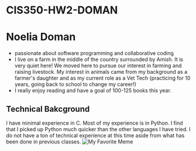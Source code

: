 # CIS350-HW2-DOMAN
# Noelia Doman
- passionate about software programming and collaborative coding
- I live on a farm in the middle of the country surrounded by Amish. It is very quiet here! We moved here to pursue our interest in farming and raising livestock. My interest in animals came from my background as a farmer's daughter and as my current role as a Vet Tech (practicing for 10 years, going back to school to change my career!)
- I really enjoy reading and have a goal of 100-125 books this year.

## Technical Bakcground
I have minimal experience in C. Most of my experience is in Python. I find that I picked up Python much quicker than the other languages I have tried. I do not have a ton of technical experience at this time aside from what has been done in previous classes. 
![My Favorite Meme](https://preview.redd.it/show-me-your-best-vet-memes-v0-xgvz7b4mez5c1.png?width=640&crop=smart&auto=webp&s=1f087e0ff81d460b50d71a57c5549644d68ebe6a)
